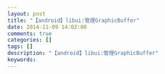 ```yaml
---
layout: post
title: "【android】libui:管理GraphicBuffer"
date: 2014-11-09 14:02:00 
comments: true
categories: []
tags: []
description: "【android】libui:管理GraphicBuffer"
keywords: 
---
```





